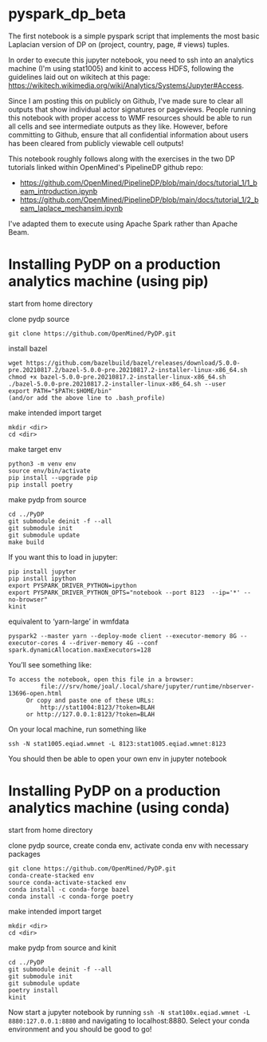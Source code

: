 # pyspark_dp_beta
The first notebook is a simple pyspark script that implements the most basic Laplacian version of DP on (project, country, page, # views) tuples.

In order to execute this jupyter notebook, you need to ssh into an analytics machine (I'm using stat1005) and kinit to access HDFS, following the guidelines laid out on wikitech at this page: https://wikitech.wikimedia.org/wiki/Analytics/Systems/Jupyter#Access.

Since I am posting this on publicly on Github, I've made sure to clear all outputs that show individual actor signatures or pageviews. People running this notebook with proper access to WMF resources should be able to run all cells and see intermediate outputs as they like. However, before committing to Github, ensure that all confidential information about users has been cleared from publicly viewable cell outputs!

This notebook roughly follows along with the exercises in the two DP tutorials linked within OpenMined's PipelineDP github repo:
- https://github.com/OpenMined/PipelineDP/blob/main/docs/tutorial_1/1_beam_introduction.ipynb
- https://github.com/OpenMined/PipelineDP/blob/main/docs/tutorial_1/2_beam_laplace_mechansim.ipynb

I've adapted them to execute using Apache Spark rather than Apache Beam.

# Installing PyDP on a production analytics machine (using pip)
start from home directory

clone pydp source
```
git clone https://github.com/OpenMined/PyDP.git
```

install bazel
```
wget https://github.com/bazelbuild/bazel/releases/download/5.0.0-pre.20210817.2/bazel-5.0.0-pre.20210817.2-installer-linux-x86_64.sh
chmod +x bazel-5.0.0-pre.20210817.2-installer-linux-x86_64.sh 
./bazel-5.0.0-pre.20210817.2-installer-linux-x86_64.sh --user
export PATH="$PATH:$HOME/bin"
(and/or add the above line to .bash_profile)
```

make intended import target
```
mkdir <dir>
cd <dir>
```

make target env
```
python3 -m venv env
source env/bin/activate
pip install --upgrade pip
pip install poetry
```

make pydp from source
```
cd ../PyDP
git submodule deinit -f --all
git submodule init
git submodule update
make build
```

If you want this to load in jupyter:
```
pip install jupyter
pip install ipython
export PYSPARK_DRIVER_PYTHON=ipython
export PYSPARK_DRIVER_PYTHON_OPTS="notebook --port 8123  --ip='*' --no-browser"
kinit
```

equivalent to ‘yarn-large’ in wmfdata
```
pyspark2 --master yarn --deploy-mode client --executor-memory 8G --executor-cores 4 --driver-memory 4G --conf spark.dynamicAllocation.maxExecutors=128
```

You’ll see something like:
```
To access the notebook, open this file in a browser:
         file:///srv/home/joal/.local/share/jupyter/runtime/nbserver-13696-open.html
     Or copy and paste one of these URLs:
         http://stat1004:8123/?token=BLAH
     or http://127.0.0.1:8123/?token=BLAH
```

 On your local machine, run something like
```
ssh -N stat1005.eqiad.wmnet -L 8123:stat1005.eqiad.wmnet:8123
```

You should then be able to open your own env in jupyter notebook

# Installing PyDP on a production analytics machine (using conda)
start from home directory

clone pydp source, create conda env, activate conda env with necessary packages
```
git clone https://github.com/OpenMined/PyDP.git
conda-create-stacked env
source conda-activate-stacked env
conda install -c conda-forge bazel
conda install -c conda-forge poetry
```

make intended import target
```
mkdir <dir>
cd <dir>
```

make pydp from source and kinit
```
cd ../PyDP
git submodule deinit -f --all
git submodule init
git submodule update
poetry install
kinit
```

Now start a jupyter notebook by running `ssh -N stat100x.eqiad.wmnet -L 8880:127.0.0.1:8880` and navigating to localhost:8880. Select your conda environment and you should be good to go!
